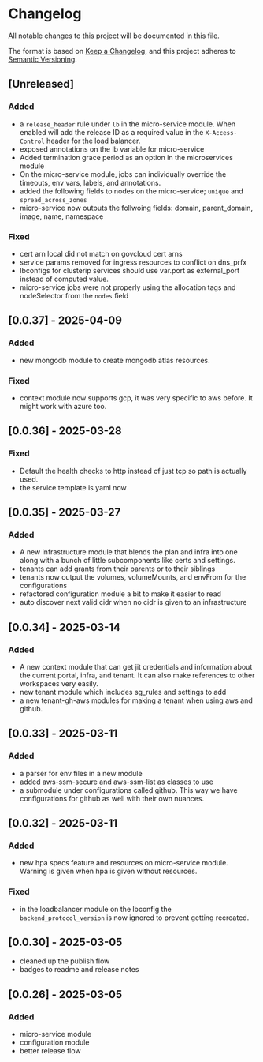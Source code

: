# Changelog

All notable changes to this project will be documented in this file.

The format is based on [Keep a Changelog](https://keepachangelog.com/en/1.1.0/),
and this project adheres to
[Semantic Versioning](https://semver.org/spec/v2.0.0.html).

## [Unreleased]

### Added

- a `release_header` rule under `lb` in the micro-service module. When enabled will add the release ID as a required value in the `X-Access-Control` header for the load balancer.
- exposed annotations on the lb variable for micro-service
- Added termination grace period as an option in the microservices module
- On the micro-service module, jobs can individually override the timeouts, env vars, labels, and annotations.
- added the following fields to nodes on the micro-service; `unique` and `spread_across_zones`
- micro-service now outputs the follwoing fields: domain, parent_domain, image, name, namespace

### Fixed

- cert arn local did not match on govcloud cert arns
- service params removed for ingress resources to conflict on dns_prfx
- lbconfigs for clusterip services should use var.port as external_port instead of computed value.
- micro-service jobs were not properly using the allocation tags and nodeSelector from the `nodes` field

## [0.0.37] - 2025-04-09

### Added

- new mongodb module to create mongodb atlas resources.

### Fixed  

- context module now supports gcp, it was very specific to aws before. It might work with azure too.

## [0.0.36] - 2025-03-28

### Fixed  

- Default the health checks to http instead of just tcp so path is actually used. 
- the service template is yaml now

## [0.0.35] - 2025-03-27

### Added

- A new infrastructure module that blends the plan and infra into one along with a bunch of little subcomponents like certs and settings. 
- tenants can add grants from their parents or to their siblings
- tenants now output the volumes, volumeMounts, and envFrom for the configurations
- refactored configuration module a bit to make it easier to read
- auto discover next valid cidr when no cidr is given to an infrastructure


## [0.0.34] - 2025-03-14

### Added

- A new context module that can get jit credentials and information about the current portal, infra, and tenant. It can also make references to other workspaces very easily.
- new tenant module which includes sg_rules and settings to add
- a new tenant-gh-aws modules for making a tenant when using aws and github.

## [0.0.33] - 2025-03-11

### Added

- a parser for env files in a new module
- added aws-ssm-secure and aws-ssm-list as classes to use
- a submodule under configurations called github. This way we have configurations for github as well with their own nuances.

## [0.0.32] - 2025-03-11

### Added

- new hpa specs feature and resources on micro-service module. Warning is given when hpa is given without resources.

### Fixed

- in the loadbalancer module on the lbconfig the `backend_protocol_version` is now ignored to prevent getting recreated.

## [0.0.30] - 2025-03-05

- cleaned up the publish flow
- badges to readme and release notes

## [0.0.26] - 2025-03-05

### Added

- micro-service module
- configuration module
- better release flow
